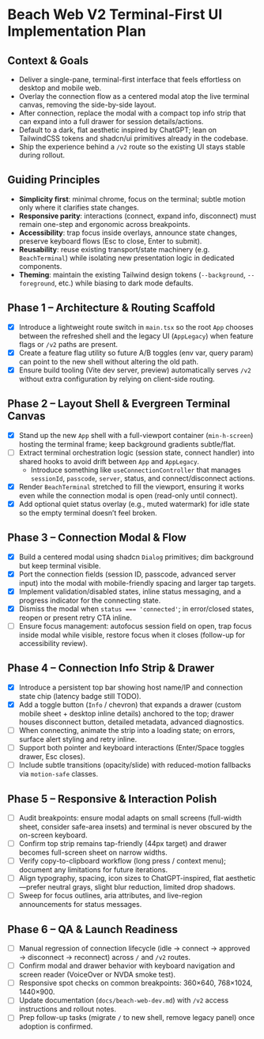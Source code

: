 # Beach Web V2 Terminal-First UI Implementation Plan

## Context & Goals
- Deliver a single-pane, terminal-first interface that feels effortless on desktop and mobile web.
- Overlay the connection flow as a centered modal atop the live terminal canvas, removing the side-by-side layout.
- After connection, replace the modal with a compact top info strip that can expand into a full drawer for session details/actions.
- Default to a dark, flat aesthetic inspired by ChatGPT; lean on TailwindCSS tokens and shadcn/ui primitives already in the codebase.
- Ship the experience behind a `/v2` route so the existing UI stays stable during rollout.

## Guiding Principles
- **Simplicity first**: minimal chrome, focus on the terminal; subtle motion only where it clarifies state changes.
- **Responsive parity**: interactions (connect, expand info, disconnect) must remain one-step and ergonomic across breakpoints.
- **Accessibility**: trap focus inside overlays, announce state changes, preserve keyboard flows (Esc to close, Enter to submit).
- **Reusability**: reuse existing transport/state machinery (e.g. `BeachTerminal`) while isolating new presentation logic in dedicated components.
- **Theming**: maintain the existing Tailwind design tokens (`--background`, `--foreground`, etc.) while biasing to dark mode defaults.

## Phase 1 – Architecture & Routing Scaffold
- [x] Introduce a lightweight route switch in `main.tsx` so the root `App` chooses between the refreshed shell and the legacy UI (`AppLegacy`) when feature flags or `/v2` paths are present.
- [x] Create a feature flag utility so future A/B toggles (env var, query param) can point to the new shell without altering the old path.
- [x] Ensure build tooling (Vite dev server, preview) automatically serves `/v2` without extra configuration by relying on client-side routing.

## Phase 2 – Layout Shell & Evergreen Terminal Canvas
- [x] Stand up the new `App` shell with a full-viewport container (`min-h-screen`) hosting the terminal frame; keep background gradients subtle/flat.
- [ ] Extract terminal orchestration logic (session state, connect handler) into shared hooks to avoid drift between `App` and `AppLegacy`.
  - Introduce something like `useConnectionController` that manages `sessionId`, `passcode`, `server`, status, and connect/disconnect actions.
- [x] Render `BeachTerminal` stretched to fill the viewport, ensuring it works even while the connection modal is open (read-only until connect).
- [x] Add optional quiet status overlay (e.g., muted watermark) for idle state so the empty terminal doesn’t feel broken.

## Phase 3 – Connection Modal & Flow
- [x] Build a centered modal using shadcn `Dialog` primitives; dim background but keep terminal visible.
- [x] Port the connection fields (session ID, passcode, advanced server input) into the modal with mobile-friendly spacing and larger tap targets.
- [x] Implement validation/disabled states, inline status messaging, and a progress indicator for the connecting state.
- [x] Dismiss the modal when `status === 'connected'`; in error/closed states, reopen or present retry CTA inline.
- [ ] Ensure focus management: autofocus session field on open, trap focus inside modal while visible, restore focus when it closes (follow-up for accessibility review).

## Phase 4 – Connection Info Strip & Drawer
- [x] Introduce a persistent top bar showing host name/IP and connection state chip (latency badge still TODO).
- [x] Add a toggle button (`Info` / chevron) that expands a drawer (custom mobile sheet + desktop inline details) anchored to the top; drawer houses disconnect button, detailed metadata, advanced diagnostics.
- [ ] When connecting, animate the strip into a loading state; on errors, surface alert styling and retry inline.
- [ ] Support both pointer and keyboard interactions (Enter/Space toggles drawer, Esc closes).
- [ ] Include subtle transitions (opacity/slide) with reduced-motion fallbacks via `motion-safe` classes.

## Phase 5 – Responsive & Interaction Polish
- [ ] Audit breakpoints: ensure modal adapts on small screens (full-width sheet, consider safe-area insets) and terminal is never obscured by the on-screen keyboard.
- [ ] Confirm top strip remains tap-friendly (44px target) and drawer becomes full-screen sheet on narrow widths.
- [ ] Verify copy-to-clipboard workflow (long press / context menu); document any limitations for future iterations.
- [ ] Align typography, spacing, icon sizes to ChatGPT-inspired, flat aesthetic—prefer neutral grays, slight blur reduction, limited drop shadows.
- [ ] Sweep for focus outlines, aria attributes, and live-region announcements for status messages.

## Phase 6 – QA & Launch Readiness
- [ ] Manual regression of connection lifecycle (idle → connect → approved → disconnect → reconnect) across `/` and `/v2` routes.
- [ ] Confirm modal and drawer behavior with keyboard navigation and screen reader (VoiceOver or NVDA smoke test).
- [ ] Responsive spot checks on common breakpoints: 360×640, 768×1024, 1440×900.
- [ ] Update documentation (`docs/beach-web-dev.md`) with `/v2` access instructions and rollout notes.
- [ ] Prep follow-up tasks (migrate `/` to new shell, remove legacy panel) once adoption is confirmed.
